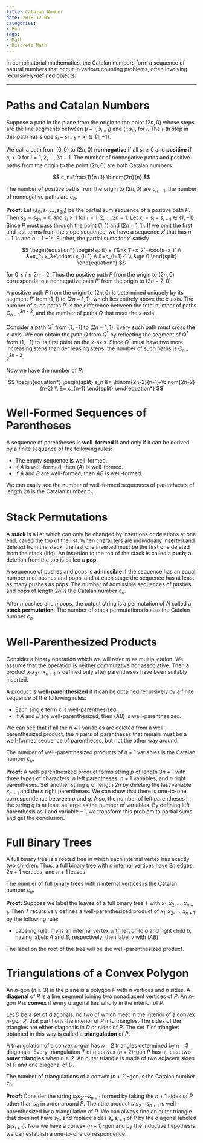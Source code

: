 ```yaml
---
title: Catalan Number
date: 2018-12-05
categories:
- Fun
tags:
- Math
- Discrete Math
---
```


In combinatorial mathematics, the Catalan numbers form a sequence of natural numbers that occur in various counting problems, often involving recursively-defined objects.

<!--more-->

---

# Paths and Catalan Numbers

Suppose a path in the plane from the origin to the point $(2n,0)$ whose steps are the line segments between $(i-1,s_{i-1})$ and $(i,s_i)$, for $i$. The $i$-th step in this path has slope $s_i-s_{i-1}=x_i\in\{1,-1\}$.

We call a path from $(0,0)$ to $(2n,0)$ **nonnegative** if all $s_i\ge 0$ and **positive** if $s_i>0$ for $i=1,2,\dots,2n-1$. The number of nonnegative paths and positive paths from the origin to the point $(2n,0)$ are both Catalan numbers:

$$
c_n=\frac{1}{n+1} \binom{2n}{n}
$$

The number of positive paths from the origin to $(2n,0)$ are $c_{n-1}$, the number of nonnegative paths are $c_n$.

**Proof:** Let $(s_0,s_1,\dots,s_{2n})$ be the partial sum sequence of a positive path $P$. Then $s_0=s_{2n}=0$ and $s_i\ge 1$ for $i=1,2,\dots,2n-1$. Let $x_i=s_i-s_{i-1}\in\{1,-1\}$. Since $P$ must pass through the point $(1,1)$ and $(2n-1,1)$. If we omit the first and last terms from the slope sequence, we have a sequence $x'$ that has $n-1$ $1$s and $n-1$ $-1$s. Further, the partial sums for $x'$ satisfy

$$
\begin{equation*}
\begin{split}
s_i'&=x_1'+x_2'+\cdots+x_i' \\
&=x_2+x_3+\cdots+x_{i+1} \\
&=s_{i+1}-1 \\
&\ge 0
\end{split}
\end{equation*}
$$

for $0\le i \le 2n-2$. Thus the positive path $P$ from the origin to $(2n,0)$ corresponds to a nonnegative path $P'$ from the origin to $(2n-2,0)$.

A positive path $P$ from the origin to $(2n,0)$ is determined uniquely by its segment $P'$ from $(1, 1)$ to $(2n − 1,1)$, which lies entirely above the $x$-axis. The number of such paths $P'$ is the difference between the total number of paths $C^{2n-2}_{n-1}$, and the number of paths $Q$ that meet the $x$-axis.

Consider a path $Q^*$ from $(1,-1)$ to $(2n-1,1)$. Every such path must cross the $x$-axis. We can obtain the path $Q$ from $Q^*$ by reflecting the segment of $Q^*$ from $(1,-1)$ to its first point on the $x$-axis. Since $Q^*$ must have two more increasing steps than decreasing steps, the number of such paths is $C^{2n-2}_{n-2}$.

Now we have the number of $P$:

$$
\begin{equation*}
\begin{split}
a_n &= \binom{2n-2}{n-1}-\binom{2n-2}{n-2} \\
&= c_{n-1}
\end{split}
\end{equation*}
$$

# Well-Formed Sequences of Parentheses

A sequence of parentheses is **well-formed** if and only if it can be derived by a finite sequence of the following rules:

- The empty sequence is well-formed.
- If $A$ is well-formed, then $(A)$ is well-formed.
- If $A$ and $B$ are well-formed, then $AB$ is well-formed.

We can easily see the number of well-formed sequences of parentheses of length $2n$ is the Catalan number $c_n$.

# Stack Permutations

A **stack** is a list which can only be changed by insertions or deletions at one end, called the top of the list. When characters are individually inserted and deleted from the stack, the last one inserted must be the first one deleted from the stack (lifo). An insertion to the top of the stack is called a **push**; a deletion from the top is called a **pop**.

A sequence of pushes and pops is **admissible** if the sequence has an equal number $n$ of pushes and pops, and at each stage the sequence has at least as many pushes as pops. The number of admissible sequences of pushes and pops of length $2n$ is the Catalan number $c_n$.

After $n$ pushes and $n$ pops, the output string is a permutation of $N$ called a **stack permutation**. The number of stack permutations is also the Catalan number $c_n$.

# Well-Parenthesized Products

Consider a binary operation which we will refer to as multiplication. We assume that the operation is neither commutative nor associative. Then a product $x_1x_2\cdots x_{n+1}$ is defined only after parentheses have been suitably inserted.

A product is **well-parenthesized** if it can be obtained recursively by a finite sequence of the following rules:

- Each single term $x$ is well-parenthesized.
- If $A$ and $B$ are well-parenthesized, then $(AB)$ is well-parenthesized.

We can see that if all the $n+1$ variables are deleted from a well-parenthesized product, the $n$ pairs of parentheses that remain must be a well-formed sequence of parentheses, but not the other way around.

The number of well-parenthesized products of $n+1$ variables is the Catalan number $c_n$.

**Proof:** A well-parenthesized product forms string $p$ of length $3n+1$ with three types of characters: $n$ left parentheses, $n+1$ variables, and $n$ right parentheses. Set another string $q$ of length $2n$ by deleting the last variable $x_{n+1}$ and the $n$ right parentheses. We can show that there is one-to-one correspondence between $p$ and $q$. Also, the number of left parentheses in the string $q$ is at least as large as the number of variables. By defining left parenthesis as $1$ and variable $-1$, we transform this problem to partial sums and get the conclusion.

# Full Binary Trees

A full binary tree is a rooted tree in which each internal vertex has exactly two children. Thus, a full binary tree with $n$ internal vertices have $2n$ edges, $2n+1$ vertices, and $n+1$ leaves.

The number of full binary trees with $n$ internal vertices is the Catalan number $c_n$.

**Proof:** Suppose we label the leaves of a full binary tree $T$ with $x_1,x_2,\dots,x_{n+1}$. Then $T$ recursively defines a well-parenthesized product of $x_1,x_2,\dots,x_{n+1}$ by the following rule:

- Labeling rule: If $v$ is an internal vertex with left child $a$ and right child $b$, having labels $A$ and $B$, respectively, then label $v$ with $(AB)$.

The label on the root of the tree will be the well-parenthesized product.

# Triangulations of a Convex Polygon

An $n$-gon ($n\ge 3$) in the plane is a polygon $P$ with $n$ vertices and $n$ sides. A **diagonal** of $P$ is a line segment joining two nonadjacent vertices of $P$. An $n$-gon $P$ is **convex** if every diagonal lies wholly in the interior of $P$.

Let $D$ be a set of diagonals, no two of which meet in the interior of a convex $n$-gon $P$, that partitions the interior of $P$ into triangles. The sides of the triangles are either diagonals in $D$ or sides of $P$. The set $T$ of triangles obtained in this way is called a **triangulation** of $P$.

A triangulation of a convex $n$-gon has $n-2$ triangles determined by $n-3$ diagonals. Every triangulation $T$ of a convex $(n+2)$-gon $P$ has at least two **outer triangles** when $n\ge 2$. An outer triangle is made of two adjacent sides of $P$ and one diagonal of $D$.

The number of triangulations of a convex $(n + 2)$-gon is the Catalan number $c_n$.

**Proof:** Consider the string $s_1s_2\cdots s_{n+1}$ formed by taking the $n+1$ sides of $P$ other than $s_0$ in order around $P$. Then the product $s_1s_2\cdots s_{n+1}$ is well-parenthesized by a triangulation of $P$. We can always find an outer triangle that does not have $s_0$, and replace sides $s_i,s_{i+1}$ of $P$ by the diagonal labeled $(s_i s_{i+1})$. Now we have a convex $(n+1)$-gon and by the inductive hypothesis we can establish a one-to-one correspondence.

